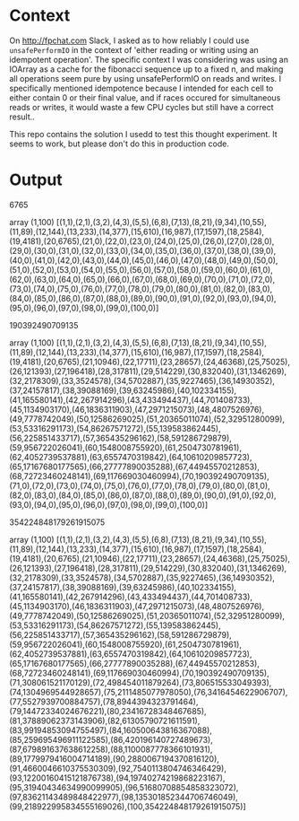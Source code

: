 # Context

On http://fpchat.com Slack, I asked as to how reliably I could use `unsafePerformIO` in the context of 'either reading or writing using an idempotent operation'. The specific context I was considering was using an IOArray as a cache for the fibonacci sequence up to a fixed n, and making all operations seem pure by using unsafePerformIO on reads and writes. I specifically mentioned idempotence because I intended for each cell to either contain 0 or their final value, and if races occured for simultaneous reads or writes, it would waste a few CPU cycles but still have a correct result..

This repo contains the solution I usedd to test this thought experiment. It seems to work, but please don't do this in production code.

# Output

6765



array (1,100) [(1,1),(2,1),(3,2),(4,3),(5,5),(6,8),(7,13),(8,21),(9,34),(10,55),(11,89),(12,144),(13,233),(14,377),(15,610),(16,987),(17,1597),(18,2584),(19,4181),(20,6765),(21,0),(22,0),(23,0),(24,0),(25,0),(26,0),(27,0),(28,0),(29,0),(30,0),(31,0),(32,0),(33,0),(34,0),(35,0),(36,0),(37,0),(38,0),(39,0),(40,0),(41,0),(42,0),(43,0),(44,0),(45,0),(46,0),(47,0),(48,0),(49,0),(50,0),(51,0),(52,0),(53,0),(54,0),(55,0),(56,0),(57,0),(58,0),(59,0),(60,0),(61,0),(62,0),(63,0),(64,0),(65,0),(66,0),(67,0),(68,0),(69,0),(70,0),(71,0),(72,0),(73,0),(74,0),(75,0),(76,0),(77,0),(78,0),(79,0),(80,0),(81,0),(82,0),(83,0),(84,0),(85,0),(86,0),(87,0),(88,0),(89,0),(90,0),(91,0),(92,0),(93,0),(94,0),(95,0),(96,0),(97,0),(98,0),(99,0),(100,0)]





190392490709135



array (1,100) [(1,1),(2,1),(3,2),(4,3),(5,5),(6,8),(7,13),(8,21),(9,34),(10,55),(11,89),(12,144),(13,233),(14,377),(15,610),(16,987),(17,1597),(18,2584),(19,4181),(20,6765),(21,10946),(22,17711),(23,28657),(24,46368),(25,75025),(26,121393),(27,196418),(28,317811),(29,514229),(30,832040),(31,1346269),(32,2178309),(33,3524578),(34,5702887),(35,9227465),(36,14930352),(37,24157817),(38,39088169),(39,63245986),(40,102334155),(41,165580141),(42,267914296),(43,433494437),(44,701408733),(45,1134903170),(46,1836311903),(47,2971215073),(48,4807526976),(49,7778742049),(50,12586269025),(51,20365011074),(52,32951280099),(53,53316291173),(54,86267571272),(55,139583862445),(56,225851433717),(57,365435296162),(58,591286729879),(59,956722026041),(60,1548008755920),(61,2504730781961),(62,4052739537881),(63,6557470319842),(64,10610209857723),(65,17167680177565),(66,27777890035288),(67,44945570212853),(68,72723460248141),(69,117669030460994),(70,190392490709135),(71,0),(72,0),(73,0),(74,0),(75,0),(76,0),(77,0),(78,0),(79,0),(80,0),(81,0),(82,0),(83,0),(84,0),(85,0),(86,0),(87,0),(88,0),(89,0),(90,0),(91,0),(92,0),(93,0),(94,0),(95,0),(96,0),(97,0),(98,0),(99,0),(100,0)]





354224848179261915075



array (1,100) [(1,1),(2,1),(3,2),(4,3),(5,5),(6,8),(7,13),(8,21),(9,34),(10,55),(11,89),(12,144),(13,233),(14,377),(15,610),(16,987),(17,1597),(18,2584),(19,4181),(20,6765),(21,10946),(22,17711),(23,28657),(24,46368),(25,75025),(26,121393),(27,196418),(28,317811),(29,514229),(30,832040),(31,1346269),(32,2178309),(33,3524578),(34,5702887),(35,9227465),(36,14930352),(37,24157817),(38,39088169),(39,63245986),(40,102334155),(41,165580141),(42,267914296),(43,433494437),(44,701408733),(45,1134903170),(46,1836311903),(47,2971215073),(48,4807526976),(49,7778742049),(50,12586269025),(51,20365011074),(52,32951280099),(53,53316291173),(54,86267571272),(55,139583862445),(56,225851433717),(57,365435296162),(58,591286729879),(59,956722026041),(60,1548008755920),(61,2504730781961),(62,4052739537881),(63,6557470319842),(64,10610209857723),(65,17167680177565),(66,27777890035288),(67,44945570212853),(68,72723460248141),(69,117669030460994),(70,190392490709135),(71,308061521170129),(72,498454011879264),(73,806515533049393),(74,1304969544928657),(75,2111485077978050),(76,3416454622906707),(77,5527939700884757),(78,8944394323791464),(79,14472334024676221),(80,23416728348467685),(81,37889062373143906),(82,61305790721611591),(83,99194853094755497),(84,160500643816367088),(85,259695496911122585),(86,420196140727489673),(87,679891637638612258),(88,1100087778366101931),(89,1779979416004714189),(90,2880067194370816120),(91,4660046610375530309),(92,7540113804746346429),(93,12200160415121876738),(94,19740274219868223167),(95,31940434634990099905),(96,51680708854858323072),(97,83621143489848422977),(98,135301852344706746049),(99,218922995834555169026),(100,354224848179261915075)]
